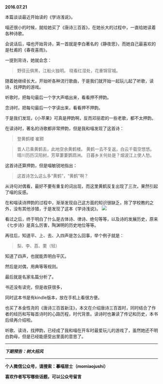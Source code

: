**2016.07.21**

本篇谈谈最近开始读的《学诗浅说》。

喵还很小的时候，就给她买了《唐诗三百首》，在她长大的过程中，一直给她读着各种诗歌。

会说话后，喵也开始背诗，第一首就是李白著名的《静夜思》，而她自己最喜欢的是杜甫的《春夜喜雨》。

一提到背诗，她就会念：
>野径云俱黑，江船火独明。
>晓看红湿处，花重锦官城。

随着她继续长大，开始听各种流行歌曲，于是我们就开始一起玩儿起了听歌，读诗，找押韵的游戏。

听歌时，把每句最后一个字大声唱出来，看看押不押韵。

念诗时，把每句最后一个字读出来，看看押不押韵。

于是我们发现，《小苹果》可真是押韵啊，反而邓丽君的一些老歌，都不太押韵。

在读诗时，著名的诗歌都非常押韵，但是我和喵发现了这首诗：
>登黄鹤楼
>崔颢

>昔人已乘黄鹤去，此地空余黄鹤楼。
>黄鹤一去不复返，白云千载空悠悠。
>晴川历历汉阳树，芳草萋萋鹦鹉洲。
>日暮乡关何处是？烟波江上使人愁。

这首诗还算押韵，但是喵敏锐地指出：
>这首诗怎么这么多“黄鹤”，“黄鹤”啊？

从诗句对偶看，最好不要有重复的词出现，而这里黄鹤反复出现了三次，果然引起了喵的反感。

在和喵读诗押韵的过程中，渐渐发现自己这方面的知识很缺乏，除了学校教的之外，没有其他涉猎，于是发现了这本《学诗浅说》。
![](http://upload-images.jianshu.io/upload_images/51001-dd6c5f2fdee91420.jpg?imageMogr2/auto-orient/strip%7CimageView2/2/w/1240)

看过之后，终于明白了什么是古体诗、律诗、绝句等等，以及诗的发展历史，原来《七步诗》是真么厉害，陶渊明的历史地位等等。

再往后，知道平、上、去、入四声是怎么回事，举个例子就是：
>梨、李、荔、栗（轻）

知道了四声，也就能弄明白平仄。

然后是对偶，用典等等规则。
 
最后就是名家名篇分析了。

书还没有读完，但是收获很多，

同时这本书是有kindle版本，放在手机上看很方便。

也买了本金性尧的《唐诗三百首新注》，本文在介绍唐诗三百首时，同时结合了作者的经历和写每首诗时的心路历程，时代背景。读诗时也兼读了传记和历史，本书后续再介绍啦。

听歌、读诗，找押韵，已经成了我和喵在开车时最爱玩儿的游戏了，虽然她还不明白韵母，但是已经能感受出里面的意思了。

***

***下期预告：树大招风***

***

**个人微信公众号，请搜索：摹喵居士（momiaojushi）**

**喜欢作者写写哪些话题，可以公众号留言**